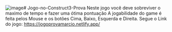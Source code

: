 ![image](https://github.com/flypflop008/Jogo-no-Construct3-Prova/assets/132577601/bf498a93-6576-46db-8840-6510bcd5460e)#
Jogo-no-Construct3-Prova
Neste jogo você deve sobreviver o maximo de tempo e fazer uma ótima pontuação 
A jogabilidade do game é feita pelos Mouse e os botões Cima, Baixo, Esquerda e Direita.
Segue o Link do jogo: https://jogoprovamarcio.netlify.app/
